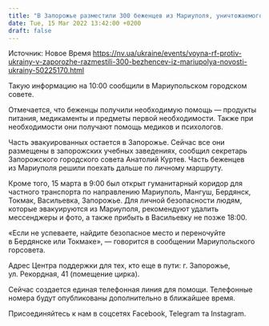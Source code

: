 ```yaml
---
title: "В Запорожье разместили 300 беженцев из Мариуполя, уничтожаемого российскими оккупантами"
date: Tue, 15 Mar 2022 13:42:00 +0200
draft: false
---
```

Источник: Новое Время https://nv.ua/ukraine/events/voyna-rf-protiv-ukrainy-v-zaporozhe-razmestili-300-bezhencev-iz-mariupolya-novosti-ukrainy-50225170.html


Такую информацию на 10:00 сообщили в Мариупольском городском совете.

 Отмечается, что беженцы получили необходимую помощь — продукты питания, медикаменты и предметы первой необходимости. Также при необходимости они получают помощь медиков и психологов.

 Часть эвакуированных остается в Запорожье. Сейчас все они размещены в запорожских учебных заведениях, сообщил секретарь Запорожского городского совета Анатолий Куртев. Часть беженцев из Мариуполя решили поехать дальше по личному маршруту.

 Кроме того, 15 марта в 9:00 был открыт гуманитарный коридор для частного транспорта по направлению Мариуполь, Мангуш, Бердянск, Токмак, Васильевка, Запорожье. Для личной безопасности людям, которые эвакуируются из Мариуполя, рекомендуют удалить мессенджеры и фото, а также прибыть в Васильевку не позже 18:00.

«Если не успеваете, найдите безопасное место и переночуйте в Бердянске или Токмаке», — говорится в сообщении Мариупольского горсовета.

 Адрес Центра поддержки для тех, кто еще в пути: г. Запорожье, ул. Рекордная, 41 (помещение цирка).

 Сейчас создается единая телефонная линия для помощи. Телефонные номера будут опубликованы дополнительно в ближайшее время.

Присоединяйтесь к нам в соцсетях Facebook, Telegram та Instagram.
